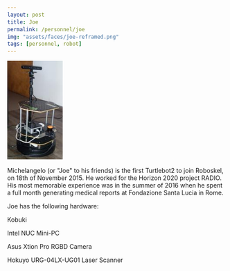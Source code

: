 ```yaml
---
layout: post
title: Joe
permalink: /personnel/joe
img: "assets/faces/joe-reframed.png"
tags: [personnel, robot]
---
```


![Inside post photo](/assets/faces/joe.jpeg)


Michelangelo (or "Joe" to his friends) is the first Turtlebot2 to join
Roboskel, on 18th of November 2015. He worked for the Horizon 2020
project RADIO. His most memorable experience was in the summer
of 2016 when he spent a full month generating medical reports
at Fondazione Santa Lucia in Rome.

Joe has the following hardware:

Kobuki

Intel NUC Mini-PC

Asus Xtion Pro RGBD Camera

Hokuyo URG-04LX-UG01 Laser Scanner

